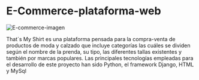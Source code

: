 # E-Commerce-plataforma-web

![E-commerce-imagen](https://github.com/user-attachments/assets/07986ebe-6cce-484f-a3c5-424da1cce7f1)

That´s My Shirt es una plataforma pensada para la compra-venta de productos de moda y calzado que incluye categorías las cuáles se dividen según el nombre de la prenda, su tipo, las diferentes tallas existentes y también por marcas populares.
Las principales tecnologías empleadas para el desarrollo de este proyecto han sido Python, el framework Django, HTML y MySql
